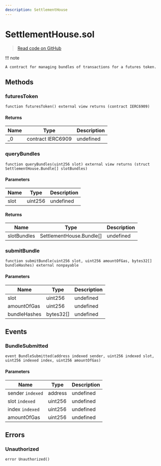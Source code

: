 ```yaml
---
description: SettlementHouse
---
```


# SettlementHouse.sol

> [Read code on GitHub](https://github.com/manifoldfinance/xga-auctioneer-v1/blob/master/src/SettlementHouse.sol)

!!! note 

    A contract for managing bundles of transactions for a futures token.

## Methods

### futuresToken

```solidity title="Solidity"
function futuresToken() external view returns (contract IERC6909)
```

#### Returns

| Name | Type              | Description |
| ---- | ----------------- | ----------- |
| \_0  | contract IERC6909 | undefined   |

### queryBundles

```solidity title="Solidity"
function queryBundles(uint256 slot) external view returns (struct SettlementHouse.Bundle[] slotBundles)
```

#### Parameters

| Name | Type    | Description |
| ---- | ------- | ----------- |
| slot | uint256 | undefined   |

#### Returns

| Name        | Type                     | Description |
| ----------- | ------------------------ | ----------- |
| slotBundles | SettlementHouse.Bundle[] | undefined   |

### submitBundle

```solidity title="Solidity"
function submitBundle(uint256 slot, uint256 amountOfGas, bytes32[] bundleHashes) external nonpayable
```

#### Parameters

| Name         | Type      | Description |
| ------------ | --------- | ----------- |
| slot         | uint256   | undefined   |
| amountOfGas  | uint256   | undefined   |
| bundleHashes | bytes32[] | undefined   |

## Events

### BundleSubmitted

```solidity title="Solidity"
event BundleSubmitted(address indexed sender, uint256 indexed slot, uint256 indexed index, uint256 amountOfGas)
```

#### Parameters

| Name             | Type    | Description |
| ---------------- | ------- | ----------- |
| sender `indexed` | address | undefined   |
| slot `indexed`   | uint256 | undefined   |
| index `indexed`  | uint256 | undefined   |
| amountOfGas      | uint256 | undefined   |

## Errors

### Unauthorized

```solidity title="Solidity"
error Unauthorized()
```
